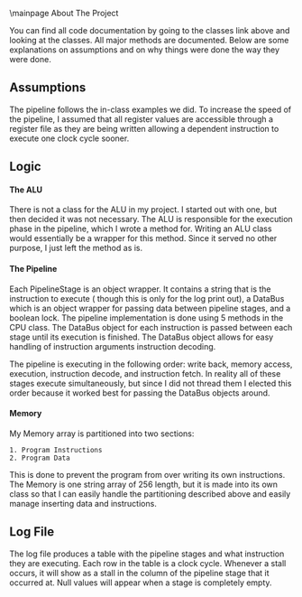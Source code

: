 \mainpage About The Project

You can find all code documentation by going to the classes link above and looking at the classes.
All major methods are documented. Below are some explanations on assumptions and on why things were
done the way they were done.

## Assumptions
The pipeline follows the in-class examples we did. To increase the speed
of the pipeline, I assumed that all register values are accessible through
a register file as they are being written allowing a dependent instruction to
execute one clock cycle sooner. 

## Logic
#### The ALU
There is not a class for the ALU in my project. I started out with one,
but then decided it was not necessary. The ALU is responsible for the execution
phase in the pipeline, which I wrote a method for. Writing an ALU class would essentially
be a wrapper for this method. Since it served no other purpose, I just left the method as is.

#### The Pipeline
Each PipelineStage is an object wrapper. It contains a string that is the instruction to execute (
though this is only for the log print out), a DataBus which is an object wrapper for passing data 
between pipeline stages, and a boolean lock. The pipeline implementation is done using 5 methods in the CPU class.
The DataBus object for each instruction is passed between each stage until its execution is finished. The DataBus
object allows for easy handling of instruction arguments instruction decoding.


The pipeline is executing in the following order: write back, memory access, execution, instruction decode, and instruction
fetch. In reality all of these stages execute simultaneously, but since I did not thread them I elected this order because
it worked best for passing the DataBus objects around.

#### Memory
My Memory array is partitioned into two sections:

    1. Program Instructions
    2. Program Data
    
This is done to prevent the program from over writing its own instructions. The Memory is one string array of 256 length,
but it is made into its own class so that I can easily handle the partitioning described above and easily manage inserting 
data and instructions.


## Log File
The log file produces a table with the pipeline stages and what instruction they are executing.
Each row in the table is a clock cycle. Whenever a stall occurs, it will show as a stall in the
column of the pipeline stage that it occurred at. Null values will appear when a stage is completely empty.